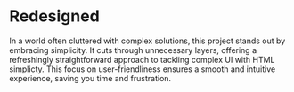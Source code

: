 # Redesigned


In a world often cluttered with complex solutions, this project stands out by embracing simplicity. It cuts through unnecessary layers, offering a refreshingly straightforward approach to tackling complex UI with HTML simplicty. This focus on user-friendliness ensures a smooth and intuitive experience, saving you time and frustration.
